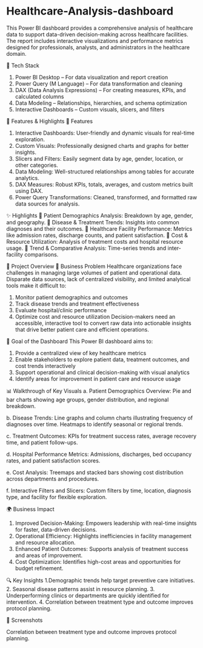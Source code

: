 # Healthcare-Analysis-dashboard
This Power BI dashboard provides a comprehensive analysis of healthcare data to support data-driven decision-making across healthcare facilities. The report includes interactive visualizations and performance metrics designed for professionals, analysts, and administrators in the healthcare domain.


🧰 Tech Stack
1. Power BI Desktop – For data visualization and report creation
2. Power Query (M Language) – For data transformation and cleaning
3. DAX (Data Analysis Expressions) – For creating measures, KPIs, and calculated columns
4. Data Modeling – Relationships, hierarchies, and schema optimization
5. Interactive Dashboards – Custom visuals, slicers, and filters


🌟 Features & Highlights
🔹 Features
1. Interactive Dashboards: User-friendly and dynamic visuals for real-time exploration.
2. Custom Visuals: Professionally designed charts and graphs for better insights.
3. Slicers and Filters: Easily segment data by age, gender, location, or other categories.
4. Data Modeling: Well-structured relationships among tables for accurate analytics.
5. DAX Measures: Robust KPIs, totals, averages, and custom metrics built using DAX.
6. Power Query Transformations: Cleaned, transformed, and formatted raw data sources for analysis.

✨ Highlights
📌 Patient Demographics Analysis: Breakdown by age, gender, and geography.
📌 Disease & Treatment Trends: Insights into common diagnoses and their outcomes.
📌 Healthcare Facility Performance: Metrics like admission rates, discharge counts, and patient satisfaction.
📌 Cost & Resource Utilization: Analysis of treatment costs and hospital resource usage.
📌 Trend & Comparative Analysis: Time-series trends and inter-facility comparisons.


🏥 Project Overview
💼 Business Problem
Healthcare organizations face challenges in managing large volumes of patient and operational data. Disparate data sources, lack of centralized visibility, and limited analytical tools make it difficult to:
1. Monitor patient demographics and outcomes
2. Track disease trends and treatment effectiveness
3. Evaluate hospital/clinic performance
4. Optimize cost and resource utilization
Decision-makers need an accessible, interactive tool to convert raw data into actionable insights that drive better patient care and efficient operations.

🎯 Goal of the Dashboard
This Power BI dashboard aims to:
1. Provide a centralized view of key healthcare metrics
2. Enable stakeholders to explore patient data, treatment outcomes, and cost trends interactively
3. Support operational and clinical decision-making with visual analytics
4. Identify areas for improvement in patient care and resource usage

📊 Walkthrough of Key Visuals
a. Patient Demographics Overview:
Pie and bar charts showing age groups, gender distribution, and regional breakdown.

b. Disease Trends:
Line graphs and column charts illustrating frequency of diagnoses over time.
Heatmaps to identify seasonal or regional trends.

c. Treatment Outcomes:
KPIs for treatment success rates, average recovery time, and patient follow-ups.

d. Hospital Performance Metrics:
Admissions, discharges, bed occupancy rates, and patient satisfaction scores.

e. Cost Analysis:
Treemaps and stacked bars showing cost distribution across departments and procedures.

f. Interactive Filters and Slicers:
Custom filters by time, location, diagnosis type, and facility for flexible exploration.

🌍 Business Impact
1. Improved Decision-Making: Empowers leadership with real-time insights for faster, data-driven decisions.
2. Operational Efficiency: Highlights inefficiencies in facility management and resource allocation.
3. Enhanced Patient Outcomes: Supports analysis of treatment success and areas of improvement.
4. Cost Optimization: Identifies high-cost areas and opportunities for budget refinement.

🔍 Key Insights
1.Demographic trends help target preventive care initiatives.
2. Seasonal disease patterns assist in resource planning.
3. Underperforming clinics or departments are quickly identified for intervention.
4. Correlation between treatment type and outcome improves protocol planning.

📸 Screenshots

Correlation between treatment type and outcome improves protocol planning.
